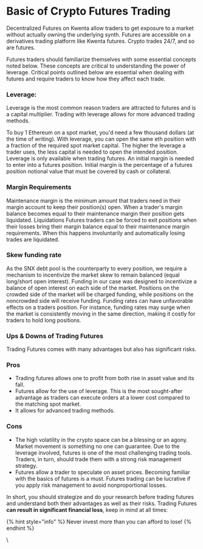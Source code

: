 # Basic of Crypto Futures Trading

Decentralized Futures on Kwenta allow traders to get exposure to a market without actually owning the underlying synth. Futures are accessible on a derivatives trading platform like Kwenta futures. Crypto trades 24/7, and so are futures.

Futures traders should familiarize themselves with some essential concepts noted below. These concepts are critical to understanding the power of leverage. Critical points outlined below are essential when dealing with futures and require traders to know how they affect each trade.

### Leverage:

Leverage is the most common reason traders are attracted to futures and is a capital multiplier. Trading with leverage allows for more advanced trading methods.

To buy 1 Ethereum on a spot market, you'd need a few thousand dollars (at the time of writing). With leverage, you can open the same eth position with a fraction of the required spot market capital. The higher the leverage a trader uses, the less capital is needed to open the intended position. Leverage is only available when trading futures. An initial margin is needed to enter into a futures position. Initial margin is the percentage of a futures position notional value that must be covered by cash or collateral.

### Margin Requirements&#x20;

Maintenance margin is the minimum amount that traders need in their margin account to keep their position(s) open. When a trader's margin balance becomes equal to their maintenance margin their position gets liquidated. Liquidations Futures traders can be forced to exit positions when their losses bring their margin balance equal to their maintenance margin requirements. When this happens involuntarily and automatically losing trades are liquidated.

### Skew funding rate

As the SNX debt pool is the counterparty to every position, we require a mechanism to incentivize the market skew to remain balanced (equal long/short open interest). Funding in our case was designed to incentivize a balance of open interest on each side of the market. Positions on the crowded side of the market will be charged funding, while positions on the noncrowded side will receive funding. Funding rates can have unfavorable effects on a traders position. For instance, funding rates may surge when the market is consistently moving in the same direction, making it costly for traders to hold long positions.

### Ups & Downs of Trading Futures

Trading Futures comes with many advantages but also has significant risks.

### Pros&#x20;

* Trading futures allows one to profit from both rise in asset value and its fall.
* Futures allow for the use of leverage. This is the most sought-after advantage as traders can execute orders at a lower cost compared to the matching spot market.
* It allows for advanced trading methods.

### Cons

* The high volatility in the crypto space can be a blessing or an agony. Market movement is something no one can guarantee. Due to the leverage involved, futures is one of the most challenging trading tools. Traders, in turn, should trade them with a strong risk management strategy.
* Futures allow a trader to speculate on asset prices. Becoming familiar with the basics of futures is a must. Futures trading can be lucrative if you apply risk management to avoid nonproportional losses.

In short, you should strategize and do your research before trading futures and understand both their advantages as well as their risks. Trading Futures **can result in significant financial loss**, keep in mind at all times:

{% hint style="info" %}
Never invest more than you can afford to lose!
{% endhint %}

\
